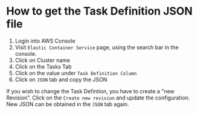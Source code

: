 # How to get the Task Definition JSON file
1. Login into AWS Console
2. Visit `Elastic Container Service` page, using the search bar in the console.
3. Click on Cluster name
4. Click on the Tasks Tab 
5. Click on the value under `Task Definition Column`
6. Click on `JSON` tab and copy the JSON

If you wish to change the Task Defintion, you have to create a "new Revision". Click on the `Create new revision` and update the configuration. New JSON can be obtained in the `JSON` tab again.
